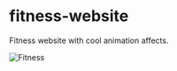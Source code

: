 # fitness-website
Fitness website with cool animation affects.

![Fitness](https://user-images.githubusercontent.com/79760229/168787844-29caf3ec-fd6a-4bd6-9421-a482f71e2149.png)

